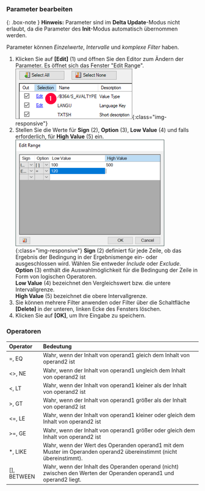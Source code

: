 ### Parameter bearbeiten 

{: .box-note } 
**Hinweis:** Parameter sind im **Delta Update**-Modus nicht erlaubt, da die Parameter des **Init**-Modus automatisch übernommen werden.

Parameter können *Einzelwerte*, *Intervalle* und *komplexe Filter* haben. <br>

1. Klicken Sie auf **[Edit]** (1) und öffnen Sie den Editor zum Ändern der Parameter. Es öffnet sich das Fenster "Edit Range".<br>
![Edit-Parameters](/img/content/Parameters_edit.png){:class="img-responsive"}
2. Stellen Sie die Werte für **Sign** (2), **Option** (3), **Low Value** (4) und falls erforderlich, für **High Value** (5) ein.<br>
![Parameters-2](/img/content/Parameters-2.png){:class="img-responsive"}
**Sign** (2) definiert für jede Zeile, ob das Ergebnis der Bedingung in der Ergebnismenge ein- oder ausgeschlossen wird. Wählen Sie entweder *Include* oder *Exclude*.<br>
**Option** (3) enthält die Auswahlmöglichkeit für die Bedingung der Zeile in Form von logischen Operatoren.<br>
**Low Value** (4) bezeichnet den Vergleichswert bzw. die untere Intervallgrenze.<br>
**High Value** (5) bezeichnet die obere Intervallgrenze.
3. Sie können mehrere Filter anwenden oder Filter über die Schaltfläche **[Delete]** in der unteren, linken Ecke des Fensters löschen.
4. Klicken Sie auf **[OK]**, um Ihre Eingabe zu speichern.

### Operatoren

| Operator   |      Bedeutung      |  
|:---------|:------------- |
|=, EQ |  Wahr, wenn der Inhalt von operand1 gleich dem Inhalt von operand2 ist|
|<>, NE |Wahr, wenn der Inhalt von operand1 ungleich dem Inhalt von operand2 ist|
|<, LT | Wahr, wenn der Inhalt von operand1 kleiner als der Inhalt von operand2 ist|
|>, GT |  Wahr, wenn der Inhalt von operand1 größer als der Inhalt von operand2 ist|
|<=, LE | Wahr, wenn der Inhalt von operand1 kleiner oder gleich dem Inhalt von operand2 ist|
|>=, GE |  Wahr, wenn der Inhalt von operand1 größer oder gleich dem Inhalt von operand2 ist|
|*, LIKE | Wahr, wenn der Wert des Operanden operand1 mit dem Muster im Operanden operand2 übereinstimmt (nicht übereinstimmt). |
|[], BETWEEN | Wahr, wenn der Inhalt des Operanden operand (nicht) zwischen den Werten der Operanden operand1 und operand2 liegt. |
